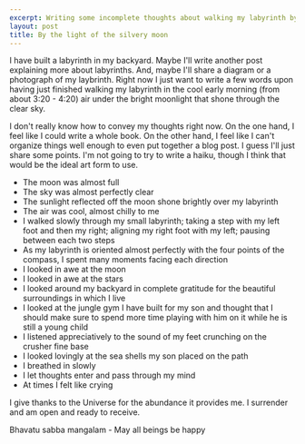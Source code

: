 ```yaml
---
excerpt: Writing some incomplete thoughts about walking my labyrinth by the light of the almost full moon
layout: post
title: By the light of the silvery moon
---
```

I have built a labyrinth in my backyard. Maybe I'll write another post explaining more about labyrinths. And, maybe I'll share a diagram or a photograph of my laybrinth. Right now I just want to write a few words upon having just finished walking my labyrinth in the cool early morning (from about 3:20 - 4:20) air under the bright moonlight that shone through the clear sky.

I don't really know how to convey my thoughts right now. On the one hand, I feel like I could write a whole book. On the other hand, I feel like I can't organize things well enough to even put together a blog post. I guess I'll just share some points. I'm not going to try to write a haiku, though I think that would be the ideal art form to use.

* The moon was almost full
* The sky was almost perfectly clear
* The sunlight reflected off the moon shone brightly over my labyrinth
* The air was cool, almost chilly to me
* I walked slowly through my small labyrinth; taking a step with my left foot and then my right; aligning my right foot with my left; pausing between each two steps
* As my labyrinth is oriented almost perfectly with the four points of the compass, I spent many moments facing each direction
* I looked in awe at the moon
* I looked in awe at the stars
* I looked around my backyard in complete gratitude for the beautiful surroundings in which I live
* I looked at the jungle gym I have built for my son and thought that I should make sure to spend more time playing with him on it while he is still a young child
* I listened appreciatively to the sound of my feet crunching on the crusher fine base
* I looked lovingly at the sea shells my son placed on the path
* I breathed in slowly
* I let thoughts enter and pass through my mind
* At times I felt like crying

I give thanks to the Universe for the abundance it provides me. I surrender and am open and ready to receive.

Bhavatu sabba mangalam - May all beings be happy
